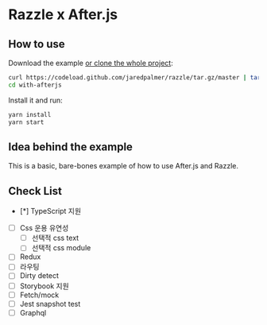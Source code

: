 # Razzle x After.js

## How to use

Download the example [or clone the whole project](https://github.com/jaredpalmer/razzle.git):

```bash
curl https://codeload.github.com/jaredpalmer/razzle/tar.gz/master | tar -xz --strip=2 razzle-master/examples/with-afterjs
cd with-afterjs
```

Install it and run:

```bash
yarn install
yarn start
```

## Idea behind the example

This is a basic, bare-bones example of how to use After.js and Razzle.

## Check List

* [*] TypeScript 지원
* [ ] Css 운용 유연성
  * [ ] 선택적 css text
  * [ ] 선택적 css module
* [ ] Redux
* [ ] 라우팅
* [ ] Dirty detect
* [ ] Storybook 지원
* [ ] Fetch/mock
* [ ] Jest snapshot test
* [ ] Graphql
